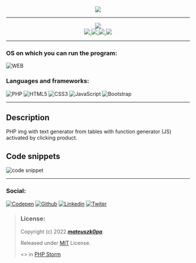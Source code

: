 <div align="center">
    <br>
    <img src="https://user-images.githubusercontent.com/91031647/193014784-e75c9496-1c57-41cc-ad7e-975be3101aed.png">
</div>

---

<div align="center">
    <a href="https://github.com/mateuszk0pa">
        <img src="https://img.shields.io/badge/README%20by:-mateuszk0pa-success?style=for-the-badge&logo=github"> <!--If you use this template I will be grateful for add this badge-->
        <br>
        <img src="https://img.shields.io/github/license/mateuszk0pa/shop-template?color=blue&logo=github&style=for-the-badge">
        <img src="https://img.shields.io/github/downloads/mateuszk0pa/shop-template/total?color=blue&logo=github&style=for-the-badge">
        <img src="https://img.shields.io/github/forks/mateuszk0pa/shop-template?logo=github&style=for-the-badge">
        <img src="https://img.shields.io/github/watchers/mateuszk0pa/shop-template?logo=github&style=for-the-badge">
    </a>
</div>

---

### OS on which you can run the program:
![WEB](https://img.shields.io/badge/-WEB-informational?style=for-the-badge&logo=CodersRank&logoColor=white)

### Languages and frameworks:
![PHP](https://img.shields.io/badge/PHP-777BB4?style=for-the-badge&logo=php&logoColor=white)
![HTML5](https://img.shields.io/badge/HTML5-E34F26?style=for-the-badge&logo=html5&logoColor=white)
![CSS3](https://img.shields.io/badge/CSS3-1572B6?style=for-the-badge&logo=css3&logoColor=white)
![JavaScript](https://img.shields.io/badge/JavaScript-323330?style=for-the-badge&logo=javascript&logoColor=F7DF1E)
![Bootstrap](https://img.shields.io/badge/Bootstrap-563D7C?style=for-the-badge&logo=bootstrap&logoColor=white)

---

## Description
PHP img with text generator from tables with function generator (JS) activated by clicking product.

## Code snippets
![code snippet](https://user-images.githubusercontent.com/91031647/193018934-93fb9725-3ec1-4290-b8af-2d2cb92e5f7d.png)

---

### Social:
[![Codepen](https://img.shields.io/badge/Codepen-000000?style=for-the-badge&logo=codepen&logoColor=white)](https://codepen.io/k0pa)
[![Github](https://img.shields.io/badge/GitHub-100000?style=for-the-badge&logo=github&logoColor=white)](https://github.com/mateuszk0pa)
[![Linkedin](https://img.shields.io/badge/LinkedIn-0077B5?style=for-the-badge&logo=linkedin&logoColor=white)](https://www.linkedin.com/in/k0pa)
[![Twiter](https://img.shields.io/badge/Twitter-1DA1F2?style=for-the-badge&logo=twitter&logoColor=white)](https://twitter.com/_k0pa_)

> ### License:
> Copyright (c) 2022 ***[mateuszk0pa](https://github.com/mateuszk0pa)***.
>
> Released under [MIT](https://choosealicense.com/licenses/mit/) License.
>
> <> in [PHP Storm](https://www.jetbrains.com/phpstorm/)
